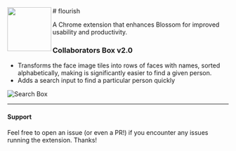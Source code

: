 <img align="left" height="100" src="http://i.imgur.com/dwGANBc.png">
# flourish

A Chrome extension that enhances Blossom for improved usability and productivity.

### Collaborators Box v2.0
- Transforms the face image tiles into rows of faces with names, sorted alphabetically, making is significantly easier to find a given person.
- Adds a search input to find a particular person quickly

![Search Box](https://cloud.githubusercontent.com/assets/844249/10051405/3c6768fc-61ef-11e5-94fe-9aa2f13253f0.png)

---

#### Support
Feel free to open an issue (or even a PR!) if you encounter any issues running the extension. Thanks!
